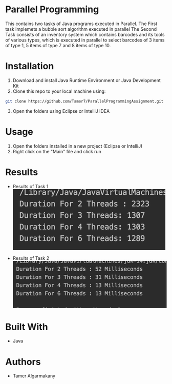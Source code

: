 # Parallel Programming

This contains two tasks of Java programs executed in Parallel. 
The First task implemets a bubble sort algorithm executed in parallel
The Second Task consists of an inventory system which contains barcodes and 
its tools of various types, which is executed in parallel to select barcodes of 3 
items of type 1, 5 items of type 7 and 8 items of type 10.


# Installation
 1. Download and install Java Runtime Environment or Java Development Kit
 2. Clone this repo to your local machine using:
  ```bash
 git clone https://github.com/Tamer7/ParallelProgrammingAssignment.git
 ```
 3. Open the folders using Eclipse or IntelliJ IDEA
 
 
# Usage
 1. Open the folders installed in a new project (Eclipse or IntelliJ)
 2. Right click on the "Main" file and click run
 

# Results
 - Results of Task 1
 ![](Images/task1.png)
 
 - Results of Task 2
 ![](Images/task2.png)
 


# Built With

- Java

# Authors

- Tamer Algarmakany











        

 
 
 
 
 
        
